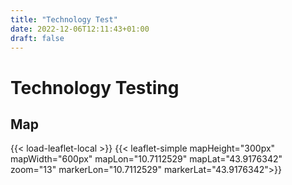 ```yaml
---
title: "Technology Test"
date: 2022-12-06T12:11:43+01:00
draft: false
---
```

# Technology Testing  

##  Map

{{< load-leaflet-local >}}
{{< leaflet-simple mapHeight="300px" mapWidth="600px" mapLon="10.7112529" mapLat="43.9176342" zoom="13" markerLon="10.7112529" markerLat="43.9176342">}}